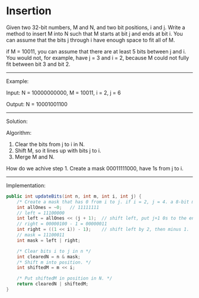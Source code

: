 # Insertion

Given two 32-bit numbers, M and N, and two bit positions, i and j. Write a method to insert M into N such that M starts at bit j and ends at bit i. You can assume that the bits j through i have enough space to fit all of M. 

if M = 10011, you can assume that there are at least 5 bits between j and i. You would not, for example, have j = 3 and i = 2, because M could not fully fit between bit 3 and bit 2.

---

Example:

Input: N = 10000000000, M = 10011, i = 2, j = 6

Output: N = 10001001100

---

Solution:

Algorithm:

1. Clear the bits from j to i in N.
2. Shift M, so it lines up with bits j to i.
3. Merge M and N.

How do we achive step 1.  Create a mask 00011111000, have 1s from j to i.

---

Implementation:

```java
public int updateBits(int n, int m, int i, int j) {
    /* Create a mask that has 0 from i to j. if i = 2, j = 4. a 8-bit mask = 11100011. */
    int allOnes = ~0;   // 11111111
    // left = 11100000
    int left = allOnes << (j + 1);  // shift left, put j+1 0s to the end.
    // right = 00000100 - 1 = 00000011 
    int right = ((1 << i)) - 1);    // shift left by 2, then minus 1.
    // mask = 11100011
    int mask = left | right;

    /* Clear bits i to j in n */
    int clearedN = n & mask;
    /* Shift m into position. */
    int shiftedM = m << i;

    /* Put shiftedM in position in N. */
    return clearedN | shiftedM;
}
```